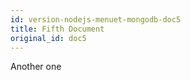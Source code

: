 ```yaml
---
id: version-nodejs-menuet-mongodb-doc5
title: Fifth Document
original_id: doc5
---
```


Another one

